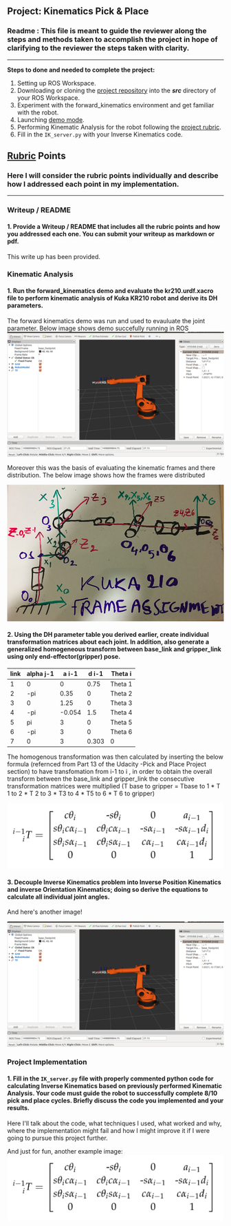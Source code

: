 ## Project: Kinematics Pick & Place
### Readme : This file is meant to guide the reviewer along the steps and methods taken to accomplish the project in hope of clarifying to the reviewer the steps taken with clarity.
---


**Steps to done and needed to complete the project:**  


1. Setting up  ROS Workspace.
2. Downloading or cloning the [project repository](https://github.com/udacity/RoboND-Kinematics-Project) into the ***src*** directory of your ROS Workspace.  
3. Experiment with the forward_kinematics environment and get familiar with the robot.
4. Launching  [demo mode](https://classroom.udacity.com/nanodegrees/nd209/parts/7b2fd2d7-e181-401e-977a-6158c77bf816/modules/8855de3f-2897-46c3-a805-628b5ecf045b/lessons/91d017b1-4493-4522-ad52-04a74a01094c/concepts/ae64bb91-e8c4-44c9-adbe-798e8f688193).
5. Performing Kinematic Analysis for the robot following the [project rubric](https://review.udacity.com/#!/rubrics/972/view).
6. Fill in the `IK_server.py` with your Inverse Kinematics code. 


[//]: # (Image References)

[image1]: ./Results/kuka_arm_frame.png
[image2]: ./Results/demo.png
[image3]: ./Results/matrix.png
[image4]: ./Results/q1.png
[image5]: ./Results/full_solutions.png
[image6]: ./Results/front_above_positions.png


## [Rubric](https://review.udacity.com/#!/rubrics/972/view) Points
### Here I will consider the rubric points individually and describe how I addressed each point in my implementation.  

---
### Writeup / README

#### 1. Provide a Writeup / README that includes all the rubric points and how you addressed each one.  You can submit your writeup as markdown or pdf.  

This write up has been provided.

### Kinematic Analysis
#### 1. Run the forward_kinematics demo and evaluate the kr210.urdf.xacro file to perform kinematic analysis of Kuka KR210 robot and derive its DH parameters.

The forward kinematics demo was run and used to evauluate the joint parameter. Below image shows demo succefully running in ROS
![alt text][image2]

Moreover this was the basis of evaluating the kinematic frames and there distribution. The below image shows how the frames were distributed

![alt text][image1]

#### 2. Using the DH parameter table you derived earlier, create individual transformation matrices about each joint. In addition, also generate a generalized homogeneous transform between base_link and gripper_link using only end-effector(gripper) pose.

link | alpha j-1 | a i-1 | d i-1 | Theta i
--- | --- | --- | --- | ---
1 | 0 | 0 | 0.75 | Theta 1
2 | -pi | 0.35 | 0| Theta 2
3 | 0 | 1.25 | 0 | Theta 3
4 | -pi | -0.054 | 1.5 | Theta 4 
5 | pi | 3 | 0 | Theta 5
6 | -pi| 3 | 0 | Theta 6
7 | 0 | 3 | 0.303 | 0

The homogenous transformation was then calculated by inserting the below formula (refernced from Part 13 of the Udacity -Pick and Place Project section) to have transfomation from i-1 to i , in order to obtain the overall transform between the base_link and gripper_link the consecutive transformation matrices were multiplied (T base to gripper = Tbase to 1 * T 1 to 2 * T 2 to 3 * T3 to 4 * T5 to 6 * T 6 to gripper)


![alt text][image3]

#### 3. Decouple Inverse Kinematics problem into Inverse Position Kinematics and inverse Orientation Kinematics; doing so derive the equations to calculate all individual joint angles.

And here's another image! 

![alt text][image2]

### Project Implementation

#### 1. Fill in the `IK_server.py` file with properly commented python code for calculating Inverse Kinematics based on previously performed Kinematic Analysis. Your code must guide the robot to successfully complete 8/10 pick and place cycles. Briefly discuss the code you implemented and your results. 


Here I'll talk about the code, what techniques I used, what worked and why, where the implementation might fail and how I might improve it if I were going to pursue this project further.  


And just for fun, another example image:
![alt text][image3]


